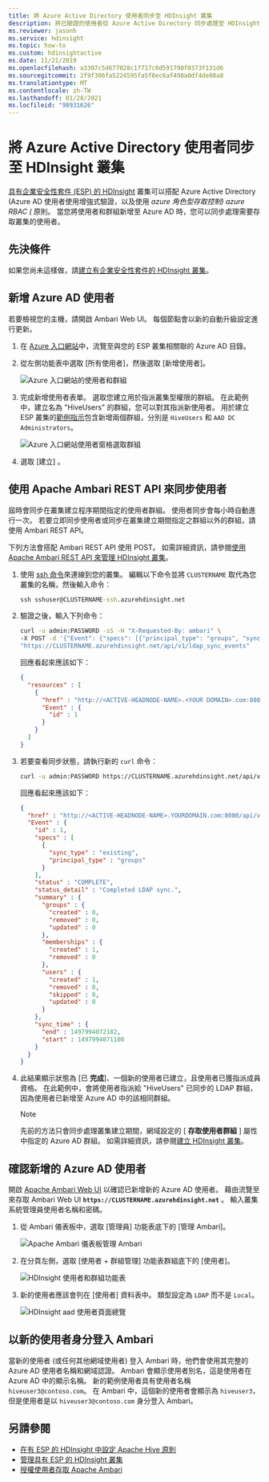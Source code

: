 ```yaml
---
title: 將 Azure Active Directory 使用者同步至 HDInsight 叢集
description: 將已驗證的使用者從 Azure Active Directory 同步處理至 HDInsight 叢集。
ms.reviewer: jasonh
ms.service: hdinsight
ms.topic: how-to
ms.custom: hdinsightactive
ms.date: 11/21/2019
ms.openlocfilehash: a3307c5d677028c17717c0d591790f0373f131d6
ms.sourcegitcommit: 2f9f306fa5224595fa5f8ec6af498a0df4de08a8
ms.translationtype: MT
ms.contentlocale: zh-TW
ms.lasthandoff: 01/28/2021
ms.locfileid: "98931626"
---
```

# <a name="synchronize-azure-active-directory-users-to-an-hdinsight-cluster"></a>將 Azure Active Directory 使用者同步至 HDInsight 叢集

[具有企業安全性套件 (ESP) 的 HDInsight](./domain-joined/hdinsight-security-overview.md) 叢集可以搭配 Azure Active Directory (Azure AD 使用者使用增強式驗證，以及使用 *azure 角色型存取控制) azure RBAC (* 原則。 當您將使用者和群組新增至 Azure AD 時，您可以同步處理需要存取叢集的使用者。

## <a name="prerequisites"></a>先決條件

如果您尚未這樣做，請[建立有企業安全性套件的 HDInsight 叢集](./domain-joined/apache-domain-joined-configure-using-azure-adds.md)。

## <a name="add-new-azure-ad-users"></a>新增 Azure AD 使用者

若要檢視您的主機，請開啟 Ambari Web UI。 每個節點會以新的自動升級設定進行更新。

1. 在 [Azure 入口網站](https://portal.azure.com)中，流覽至與您的 ESP 叢集相關聯的 Azure AD 目錄。

2. 從左側功能表中選取 [所有使用者]，然後選取 [新增使用者]。

    ![Azure 入口網站的使用者和群組](./media/hdinsight-sync-aad-users-to-cluster/users-and-groups-new.png)

3. 完成新增使用者表單。 選取您建立用於指派叢集型權限的群組。 在此範例中，建立名為 "HiveUsers" 的群組，您可以對其指派新使用者。 用於建立 ESP 叢集的[範例指示](./domain-joined/apache-domain-joined-configure-using-azure-adds.md)包含新增兩個群組，分別是 `HiveUsers` 和 `AAD DC Administrators`。

    ![Azure 入口網站使用者窗格選取群組](./media/hdinsight-sync-aad-users-to-cluster/hdinsight-new-user-form.png)

4. 選取 [建立]  。

## <a name="use-the-apache-ambari-rest-api-to-synchronize-users"></a>使用 Apache Ambari REST API 來同步使用者

屆時會同步在叢集建立程序期間指定的使用者群組。 使用者同步會每小時自動進行一次。 若要立即同步使用者或同步在叢集建立期間指定之群組以外的群組，請使用 Ambari REST API。

下列方法會搭配 Ambari REST API 使用 POST。 如需詳細資訊，請參閱[使用 Apache Ambari REST API 來管理 HDInsight 叢集](hdinsight-hadoop-manage-ambari-rest-api.md)。

1. 使用 [ssh 命令](hdinsight-hadoop-linux-use-ssh-unix.md)來連線到您的叢集。 編輯以下命令並將 `CLUSTERNAME` 取代為您叢集的名稱，然後輸入命令：

    ```cmd
    ssh sshuser@CLUSTERNAME-ssh.azurehdinsight.net
    ```

1. 驗證之後，輸入下列命令：

    ```bash
    curl -u admin:PASSWORD -sS -H "X-Requested-By: ambari" \
    -X POST -d '{"Event": {"specs": [{"principal_type": "groups", "sync_type": "existing"}]}}' \
    "https://CLUSTERNAME.azurehdinsight.net/api/v1/ldap_sync_events"
    ```

    回應看起來應該如下：

    ```json
    {
      "resources" : [
        {
          "href" : "http://<ACTIVE-HEADNODE-NAME>.<YOUR DOMAIN>.com:8080/api/v1/ldap_sync_events/1",
          "Event" : {
            "id" : 1
          }
        }
      ]
    }
    ```

1. 若要查看同步狀態，請執行新的 `curl` 命令：

    ```bash
    curl -u admin:PASSWORD https://CLUSTERNAME.azurehdinsight.net/api/v1/ldap_sync_events/1
    ```

    回應看起來應該如下：

    ```json
    {
      "href" : "http://<ACTIVE-HEADNODE-NAME>.YOURDOMAIN.com:8080/api/v1/ldap_sync_events/1",
      "Event" : {
        "id" : 1,
        "specs" : [
          {
            "sync_type" : "existing",
            "principal_type" : "groups"
          }
        ],
        "status" : "COMPLETE",
        "status_detail" : "Completed LDAP sync.",
        "summary" : {
          "groups" : {
            "created" : 0,
            "removed" : 0,
            "updated" : 0
          },
          "memberships" : {
            "created" : 1,
            "removed" : 0
          },
          "users" : {
            "created" : 1,
            "removed" : 0,
            "skipped" : 0,
            "updated" : 0
          }
        },
        "sync_time" : {
          "end" : 1497994072182,
          "start" : 1497994071100
        }
      }
    }
    ```

1. 此結果顯示狀態為 [已 **完成**]、一個新的使用者已建立，且使用者已獲指派成員資格。 在此範例中，會將使用者指派給 "HiveUsers" 已同步的 LDAP 群組，因為使用者已新增至 Azure AD 中的該相同群組。

    > [!NOTE]  
    > 先前的方法只會同步處理叢集建立期間，網域設定的 [ **存取使用者群組** ] 屬性中指定的 Azure AD 群組。 如需詳細資訊，請參閱[建立 HDInsight 叢集](./domain-joined/apache-domain-joined-configure-using-azure-adds.md)。

## <a name="verify-the-newly-added-azure-ad-user"></a>確認新增的 Azure AD 使用者

開啟 [Apache Ambari Web UI](hdinsight-hadoop-manage-ambari.md) 以確認已新增新的 Azure AD 使用者。 藉由流覽至來存取 Ambari Web UI **`https://CLUSTERNAME.azurehdinsight.net`** 。 輸入叢集系統管理員使用者名稱和密碼。

1. 從 Ambari 儀表板中，選取 [管理員] 功能表底下的 [管理 Ambari]。

    ![Apache Ambari 儀表板管理 Ambari](./media/hdinsight-sync-aad-users-to-cluster/manage-apache-ambari.png)

2. 在分頁左側，選取 [使用者 + 群組管理] 功能表群組底下的 [使用者]。

    ![HDInsight 使用者和群組功能表](./media/hdinsight-sync-aad-users-to-cluster/hdinsight-users-menu-item.png)

3. 新的使用者應該會列在 [使用者] 資料表中。 類型設定為 `LDAP` 而不是 `Local`。

    ![HDInsight aad 使用者頁面總覽](./media/hdinsight-sync-aad-users-to-cluster/hdinsight-users-page.png)

## <a name="log-in-to-ambari-as-the-new-user"></a>以新的使用者身分登入 Ambari

當新的使用者 (或任何其他網域使用者) 登入 Ambari 時，他們會使用其完整的 Azure AD 使用者名稱和網域認證。  Ambari 會顯示使用者別名，這是使用者在 Azure AD 中的顯示名稱。
新的範例使用者具有使用者名稱 `hiveuser3@contoso.com`。 在 Ambari 中，這個新的使用者會顯示為 `hiveuser3`，但是使用者是以 `hiveuser3@contoso.com` 身分登入 Ambari。

## <a name="see-also"></a>另請參閱

* [在有 ESP 的 HDInsight 中設定 Apache Hive 原則](./domain-joined/apache-domain-joined-run-hive.md)
* [管理具有 ESP 的 HDInsight 叢集](./domain-joined/apache-domain-joined-manage.md)
* [授權使用者存取 Apache Ambari](hdinsight-authorize-users-to-ambari.md)